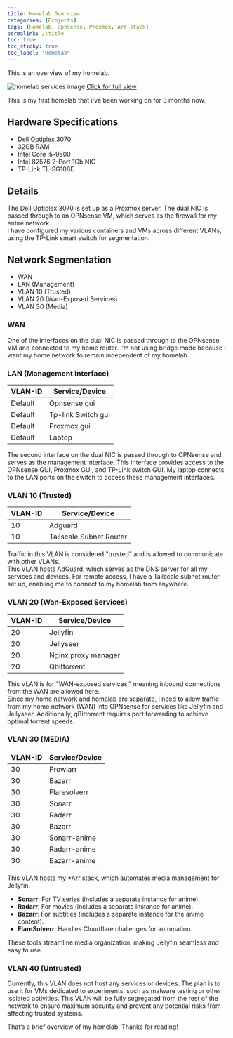 ```yaml
---
title: Homelab Overview
categories: [Projects]
tags: [Homelab, Opnsense, Proxmox, Arr-stack]
permalink: /:title
toc: true
toc_sticky: true
toc_label: "Homelab"
---
```


This is an overview of my homelab.

![homelab services image](/assets/Homelab.jpg)
[Click for full view](/assets/Homelab.jpg)

This is my first homelab that i've been working on for 3 months now. 

## Hardware Specifications
- Dell Optiplex 3070
- 32GB RAM
- Intel Core i5-9500
- Intel 82576 2-Port 1Gb NIC 
- TP-Link TL-SG108E

## Details
The Dell Optiplex 3070 is set up as a Proxmox server. The dual NIC is passed through to an OPNsense VM, which serves as the firewall for my entire network.  
I have configured my various containers and VMs across different VLANs, using the TP-Link smart switch for segmentation.


## Network Segmentation
- WAN
- LAN (Management)
- VLAN 10 (Trusted)
- VLAN 20 (Wan-Exposed Services)
- VLAN 30 (Media)

### WAN 
One of the interfaces on the dual NIC is passed through to the OPNsense VM and connected to my home router. I’m not using bridge mode because I want my home network to remain independent of my homelab.  

### LAN (Management Interface)

| VLAN-ID | Service/Device |
| ----------- | ----------- |
| Default | Opnsense gui |
| Default | Tp-link Switch gui |
| Default | Proxmox gui |
| Default | Laptop |

The second interface on the dual NIC is passed through to OPNsense and serves as the management interface. This interface provides access to the OPNsense GUI, Proxmox GUI, and TP-Link switch GUI. My laptop connects to the LAN ports on the switch to access these management interfaces.

###  VLAN 10 (Trusted)

| VLAN-ID | Service/Device |
| ----------- | ----------- |
| 10 | Adguard |
| 10 | Tailscale Subnet Router |

Traffic in this VLAN is considered "trusted" and is allowed to communicate with other VLANs.  
This VLAN hosts AdGuard, which serves as the DNS server for all my services and devices. For remote access, I have a Tailscale subnet router set up, enabling me to connect to my homelab from anywhere.

### VLAN 20 (Wan-Exposed Services)

| VLAN-ID | Service/Device |
| ----------- | ----------- |
| 20 | Jellyfin |
| 20 | Jellyseer |
| 20 | Nginx proxy manager |
| 20 | Qbittorrent |

This VLAN is for "WAN-exposed services," meaning inbound connections from the WAN are allowed here.  
Since my home network and homelab are separate, I need to allow traffic from my home network (WAN) into OPNsense for services like Jellyfin and Jellyseer. Additionally, qBittorrent requires port forwarding to achieve optimal torrent speeds.


### VLAN 30 (MEDIA)

| VLAN-ID | Service/Device |
| ----------- | ----------- |
| 30 | Prowlarr |
| 30 | Bazarr |
| 30 | Flaresolverr |
| 30 | Sonarr |
| 30 | Radarr |
| 30 | Bazarr |
| 30 | Sonarr-anime |
| 30 | Radarr-anime |
| 30 | Bazarr-anime |

This VLAN hosts my *Arr stack, which automates media management for Jellyfin.  
- **Sonarr**: For TV series (includes a separate instance for anime).  
- **Radarr**: For movies (includes a separate instance for anime).  
- **Bazarr**: For subtitles (includes a separate instance for the anime content).  
- **FlareSolverr**: Handles Cloudflare challenges for automation.  

These tools streamline media organization, making Jellyfin seamless and easy to use.

### VLAN 40 (Untrusted)
Currently, this VLAN does not host any services or devices. The plan is to use it for VMs dedicated to experiments, such as malware testing or other isolated activities.
This VLAN will be fully segregated from the rest of the network to ensure maximum security and prevent any potential risks from affecting trusted systems.

That’s a brief overview of my homelab. Thanks for reading!


